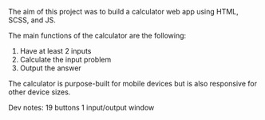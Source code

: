 The aim of this project was to build a calculator web app using HTML, SCSS, and
JS.

The main functions of the calculator are the following:

1. Have at least 2 inputs
2. Calculate the input problem
3. Output the answer

The calculator is purpose-built for mobile devices but is also responsive for other device sizes.

Dev notes:
19 buttons
1 input/output window
